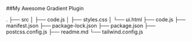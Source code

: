 ##My Awesome Gradient Plugin


.
├── src
│   ├── code.js
│   ├── styles.css
│   └── ui.html
├── code.js
├── manifest.json
├── package-lock.json
├── package.json
├── postcss.config.js
├── readme.md
└── tailwind.config.js